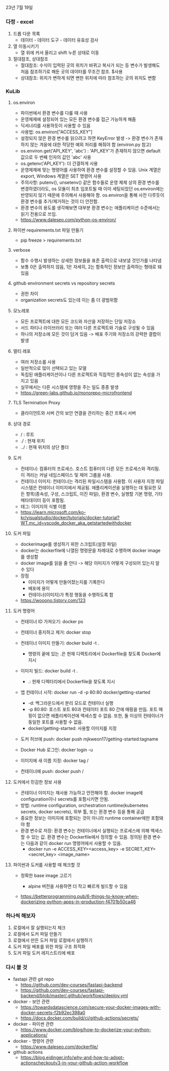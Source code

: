 23년 7월 19일

### 다정 - excel
1. 드롭 다운 목록
    - 데이터 - 데이터 도구 - 데이터 유효성 검사
2. 열 이동시키기
    - 열 위에 커서 올리고 shift 누른 상태로 이동
3. 절대참조, 상대참조
    - 절대참조: 수식이 입력된 곳의 위치가 바뀌고 복사가 되는 등 변수가 발생해도 처음 참조하기로 해둔 곳의 데이터를 무조건 참조. $사용
    - 상대참조: 위치가 변하게 되면 변한 위치에 따라 참조하는 곳의 위치도 변함

### KuLib
1. os.environ
    - 파이썬에서 환경 변수를 다룰 때 사용
    - 운영체제에 설정되어 있는 모든 환경 변수를 접근 가능하게 해줌
    - 딕셔너리를 사용하듯이 사용할 수 있음
    - 사용법: os.environ["ACCESS_KEY"]
    - 설정되지 않은 환경 변수를 읽으려고 하면 KeyError 발생 -> 환경 변수가 존재하지 않는 겨웅에 대한 적당한 예외 처리를 해줘야 함 (environ.py 참고)
    - os.environ.get('API_KEY', 'abc') : 'API_KEY'가 존재하지 않으면 default 값으로 두 번째 인자의 값인 'abc' 사용
    - os.getenv('API_KEY'): 더 간결하게 사용
    - 운영체제에 맞는 명령어를 사용하여 환경 변수를 설정할 수 있음. Unix 계열은 export, Windows 계열은 SET 명령어 사용
    - 주의사항: putenv(), unsetenv() 같은 함수들로 운영 체제 상의 환경 변수를 변경하였더라도, os 모듈이 최초 임포트될 때 이미 세팅되었던 os.environ에는 반영되지 않기 때문에 주의해서 사용해야 함. os.environ을 통해 사전 다루듯이 환경 변수를 추가/제거하는 것이 더 안전함.
    - 환경 변수의 용도를 생각해보면 대부분 환경 변수는 애플리케이션 수준에서는 읽기 전용으로 쓰임.
    - https://www.daleseo.com/python-os-environ/
2. 파이썬 requirements.txt 파일 만들기
    - pip freeze > requirements.txt
3. verbose
    - 함수 수행시 발생하는 상세한 정보들을 표준 출력으로 내보낼 것인가를 나타냄
    - 보통 0은 출력하지 않음, 1은 자세히, 2는 함축적인 정보만 출력하는 형태로 돼 있음
4. github environment secrets vs repository secrets
    - 권한 차이
    - organization secrets도 있는데 이는 좀 더 광범위함
5. 모노레포
    - 모든 프로젝트에 대한 모든 코드와 자산을 저장하는 단일 저장소
    - 서드 파티나 라이브러리 또는 여러 다른 프로젝트와 기술로 구성될 수 있음
    - 하나의 저장소에 모든 것이 담겨 있음 -> 배포 주기와 저장소의 강력한 결합이 발생
6. 멀티 레포
    - 여러 저장소를 사용
    - 일반적으로 많이 선택되고 있는 모델
    - 독립된 애플리케이션이나 다른 프로젝트와 직접적인 종속성이 없는 속성을 가지고 있음
    - 실무에서는 다른 시스템에 영향을 주는 일도 종종 발생
    - https://green-labs.github.io/monorepo-microfrontend
7. TLS Termination Proxy
    - 클라이언트와 서버 간의 보안 연결을 관리하는 중간 프록시 서버
8. 상대 경로
    - / : 루트
    - ./ : 현재 위치
    - ../ : 현재 위치의 상단 폴더
8. 도커
    - 컨테이너: 컴퓨터의 프로세스. 호스트 컴퓨터의 다른 모든 프로세스와 격리됨. 이 격리는 커널 네임스페이스 및 제어 그룹을 사용. 
    - 컨테이너 이미지: 컨테이너는 격리된 파일시스템을 사용함. 이 사용자 지정 파일 시스템은 컨테이너 이미지에서 제공됨. 애플리케이션을 실행하는 데 필요한 모든 항목(종속성, 구성, 스크립트, 이진 파일), 환경 변수, 실행할 기본 명령, 기타 메타데이터 등이 포함됨.
    - 태그: 이미지의 식별 이름
    - https://learn.microsoft.com/ko-kr/visualstudio/docker/tutorials/docker-tutorial?WT.mc_id=vscode_docker_aka_getstartedwithdocker

9. 도커 파일
    - dockerimage를 생성하기 위한 스크립트(설정 파일)
    - docker는 dockerfile에 나열된 명령문을 차례대로 수행하며 docker image를 생성함
    - docker image를 읽을 줄 안다 -> 해당 이미지가 어떻게 구성되어 있는지 알 수 있다
    - 장점
        - 이미지가 어떻게 만들어졌는지를 기록한다
        - 배포에 용이
        - 컨테이너(이미지)가 특정 행동을 수행하도록 함
    - https://wooono.tistory.com/123
10. 도커 명령어
    - 컨테이너 ID 가져오기: docker ps
    - 컨테이너 중지하고 제거: docker stop <containr-id>
    - 컨테이너 이미지 만들기: docker build -t <tag-name> .
        - 명령의 끝에 있는 .은 현재 디렉토리에서 Dockerfile을 찾도록 Docker에 지시
    
    - 이미지 빌드: docker build -t <image-tag> .
        - .: 현재 디렉터리에서 Dockerfile을 찾도록 지시
    - 앱 컨테이너 시작: docker run -d -p 80:80 docker/getting-started
        - -d: 백그라운드에서 분리 모드로 컨테이너 실행
        - -p 80:80: 호스트 포트 80과 컨테이터 포트 80 간에 매핑을 만듬. 포트 매핑이 없으면 애플리케이션에 액세스할 수 없음. 또한, 둘 이상의 컨테이너가 동일한 포트를 사용할 수 없음.
        - docker/getting-started: 사용할 이미지를 지정
    - 도커 허브에 push: docker push mjkweon17/getting-started:tagname
    - Docker Hub 로그인: docker login -u <username>
    - 이미지에 새 이름 지정: docker tag <image-name> <username>/<new-image-name>
    - 컨테이너에 push: docker push <username>/<image-name>
11. 도커에서 민감한 정보 사용
    - 콘테이너 이미지는 재사용 가능하고 안전해야 함. docker image에 configuration이나 secrets를 포함시키면 안됨.
    - 방법: runtime configuration, orchestration runtime(kubernetes secrets, docker secrets), 외부 툴, 또는 환경 변수 등을 통해 공급
    - 중요한 정보는 이미지에 포함되는 것이 아니라 runtime container에만 포함돼야 함
    - 환경 변수로 저장: 환경 변수는 컨테이너에서 실행되는 프로세스에 의해 액세스할 수 있는 값. 환경 변수는 Dockerfile에서 정의할 수 있음. 정의된 환경 변수는 다음과 같이 docker run 명령어에서 사용할 수 있음.
        -  docker run -e ACCESS_KEY=<access_key> -e SECRET_KEY=<secret_key> <image_name>
12. 파이썬과 도커를 사용할 때 체크할 것
    - 정확한 base image 고르기
        - alpine 버전을 사용하면 더 작고 빠르게 빌드할 수 있음
        
    - https://betterprogramming.pub/6-things-to-know-when-dockerizing-python-apps-in-production-f4701b50ca46

### 하나씩 해보자
1. 로컬에서 잘 실행되는지 체크
2. 로컬에서 도커 파일 만들기
3. 로컬에서 만든 도커 파일 로컬에서 실행하기
4. 도커 파일 배포를 위한 파일 구조 최적화
5. 도커 파일 도커 레지스트리에 배포

### 다시 볼 것
- fastapi 관련 git repo
    - https://github.com/dev-courses/fastapi-backend
    - https://github.com/dev-courses/fastapi-backend/blob/master/.github/workflows/deploy.yml
- docker - 보안 관련
    - https://towardsdatascience.com/secure-your-docker-images-with-docker-secrets-f2b92ec398a0
    - https://docs.docker.com/build/ci/github-actions/secrets/
- docker - 파이썬 관련
    - https://www.docker.com/blog/how-to-dockerize-your-python-applications/
- docker - 명령어 관련
    - https://www.daleseo.com/dockerfile/
- github actions
    - https://blog.eidinger.info/why-and-how-to-adopt-actionscheckoutv3-in-your-github-action-workflow
